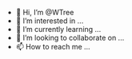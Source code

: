 - 👋 Hi, I’m @WTree
- 👀 I’m interested in ...
- 🌱 I’m currently learning ...
- 💞️ I’m looking to collaborate on ...
- 📫 How to reach me ...

<!---
WTree/WTree is a ✨ special ✨ repository because its `README.md` (this file) appears on your GitHub profile.
You can click the Preview link to take a look at your changes.
--->
